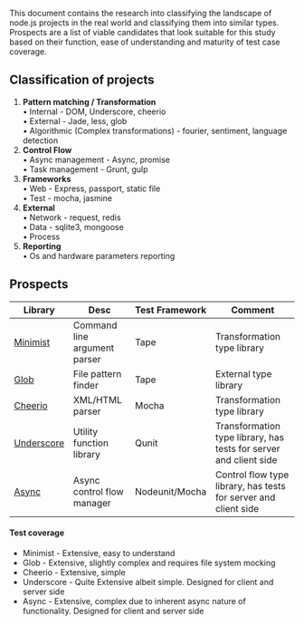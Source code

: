 This document contains the research into classifying the landscape of node.js projects in the real world and classifying them into similar types. Prospects are a list of viable candidates that look suitable for this study based on their function, ease of understanding and maturity of test case coverage. 

## Classification of projects
1. **Pattern matching / Transformation**   
    • Internal - DOM, Underscore, cheerio  
    • External - Jade, less, glob  
    • Algorithmic (Complex transformations) - fourier, sentiment, language detection
2. **Control Flow**  
    • Async management - Async, promise  
    • Task management - Grunt, gulp  
3. **Frameworks**  
    • Web - Express, passport, static file  
    • Test - mocha, jasmine  
4. **External**  
    • Network - request, redis  
    • Data - sqlite3, mongoose  
    • Process
5. **Reporting**  
    • Os and hardware parameters reporting
	
## Prospects
|Library|Desc|Test Framework|Comment|
|---|---|---|---|
|[Minimist](https://github.com/substack/minimist)|Command line argument parser|Tape|Transformation type library|
|[Glob](https://github.com/isaacs/node-glob)|File pattern finder|Tape|External type library|
|[Cheerio](https://github.com/cheeriojs/cheerio)|XML/HTML parser|Mocha|Transformation type library|
|[Underscore](https://github.com/jashkenas/underscore)|Utility function library|Qunit|Transformation type library, has tests for server and client side|
|[Async](https://github.com/caolan/async)|Async control flow manager|Nodeunit/Mocha|Control flow type library, has tests for server and client side|

#### Test coverage
* Minimist - Extensive, easy to understand
* Glob - Extensive, slightly complex and requires file system mocking
* Cheerio - Extensive, simple
* Underscore - Quite Extensive albeit simple. Designed for client and server side
* Async - Extensive, complex due to inherent async nature of functionality. Designed for client and server side 
	